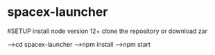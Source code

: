 # spacex-launcher

#SETUP
install node version 12+
clone the repository or download zar


-->cd spacex-launcher
-->npm install
-->npm start
